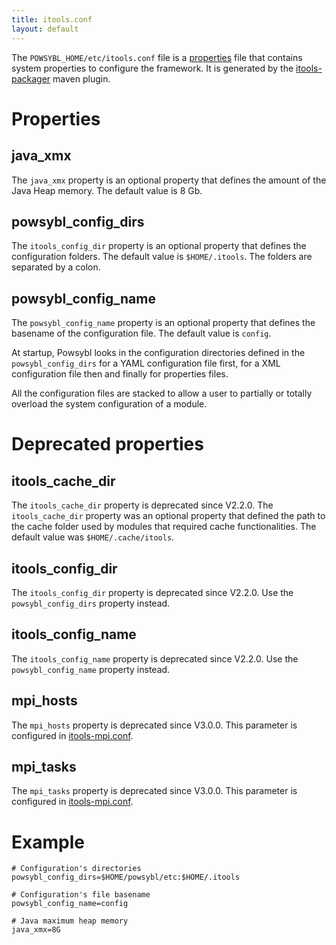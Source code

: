 ```yaml
---
title: itools.conf
layout: default
---
```


The `POWSYBL_HOME/etc/itools.conf` file is a [properties](https://en.wikipedia.org/wiki/.properties) file that contains
system properties to configure the framework. It is generated by the [itools-packager](../installation/itools-packager.md)
maven plugin.

# Properties

## java_xmx
The `java_xmx` property is an optional property that defines the amount of the Java Heap memory. The default value is 8 Gb.

## powsybl_config_dirs
The `itools_config_dir` property is an optional property that defines the configuration folders. The default
value is `$HOME/.itools`. The folders are separated by a colon.

## powsybl_config_name
The `powsybl_config_name` property is an optional property that defines the basename of the configuration file. The default
value is `config`.

At startup, Powsybl looks in the configuration directories defined in the `powsybl_config_dirs` for a YAML configuration
file first, for a XML configuration file then and finally for properties files.

All the configuration files are stacked to allow a user to partially or totally overload the system configuration of a
module.

# Deprecated properties

## itools_cache_dir
The `itools_cache_dir` property is deprecated since V2.2.0. The `itools_cache_dir` property was an optional property that
defined the path to the cache folder used by modules that required cache functionalities. The default value was
`$HOME/.cache/itools`.

## itools_config_dir
The `itools_config_dir` property is deprecated since V2.2.0. Use the `powsybl_config_dirs` property instead.

## itools_config_name
The `itools_config_name` property is deprecated since V2.2.0. Use the `powsybl_config_name` property instead.

## mpi_hosts
The `mpi_hosts` property is deprecated since V3.0.0. This parameter is configured in [itools-mpi.conf](../../backup/itools-mpi.md).

## mpi_tasks
The `mpi_tasks` property is deprecated since V3.0.0. This parameter is configured in [itools-mpi.conf](../../backup/itools-mpi.md).

# Example
```properties
# Configuration's directories
powsybl_config_dirs=$HOME/powsybl/etc:$HOME/.itools

# Configuration's file basename
powsybl_config_name=config

# Java maximum heap memory
java_xmx=8G
```

